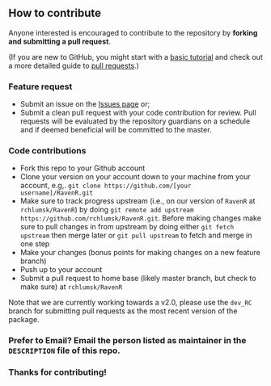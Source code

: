 ## How to contribute
Anyone interested is encouraged to contribute to the repository by **forking and submitting a pull request**. 

(If you are new to GitHub, you might start with a [basic tutorial](https://help.github.com/articles/set-up-git) and  check out a more detailed guide to [pull requests](https://help.github.com/articles/using-pull-requests/).)



### Feature request

* Submit an issue on the [Issues page](https://github.com/rchlumsk/RavenR/issues) or;
* Submit a clean pull request with your code contribution for review. Pull requests will be evaluated by the repository guardians on a schedule and if deemed beneficial will be committed to the master.

### Code contributions

* Fork this repo to your Github account
* Clone your version on your account down to your machine from your account, e.g,. `git clone https://github.com/[your username]/RavenR.git`
* Make sure to track progress upstream (i.e., on our version of `RavenR` at `rchlumsk/RavenR`) by doing `git remote add upstream https://github.com/rchlumsk/RavenR.git`. Before making changes make sure to pull changes in from upstream by doing either `git fetch upstream` then merge later or `git pull upstream` to fetch and merge in one step
* Make your changes (bonus points for making changes on a new feature branch)
* Push up to your account
* Submit a pull request to home base (likely master branch, but check to make sure) at `rchlumsk/RavenR`

Note that we are currently working towards a v2.0, please use the `dev_RC` branch for submitting pull requests as the most recent version of the package.

### Prefer to Email? Email the person listed as maintainer in the `DESCRIPTION` file of this repo.

### Thanks for contributing!
